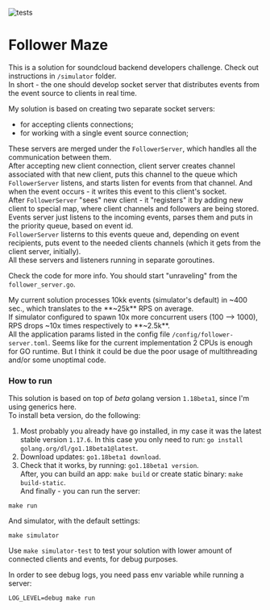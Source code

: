 ![tests](https://github.com/gasparian/follower-maze/actions/workflows/test.yml/badge.svg?branch=main)

# Follower Maze  

This is a solution for soundcloud backend developers challenge. Check out instructions in `/simulator` folder.  
In short - the one should develop socket server that distributes events from the event source to clients in real time.  

My solution is based on creating two separate socket servers:  
 - for accepting clients connections;  
 - for working with a single event source connection;  

These servers are merged under the `FollowerServer`, which handles all the communication between them.  
After accepting new client connection, client server creates channel associated with that new client, puts this channel to the queue which `FollowerServer` listens, and starts listen for events from that channel. And when the event occurs - it writes this event to this client's socket.  
After `FollowerServer` "sees" new client - it "registers" it by adding new client to special map, where client channels and followers are being stored.  
Events server just listens to the incoming events, parses them and puts in the priority queue, based on event id.  
`FollowerServer` listerns to this events queue and, depending on event recipients, puts event to the needed clients channels (which it gets from the client server, initially).  
All these servers and listeners running in separate goroutines.  

Check the code for more info. You should start "unraveling" from the `follower_server.go`.  

My current solution processes 10kk events (simulator's default) in ~400 sec., which translates to the **~25k** RPS on average.  
If simulator configured to spawn 10x more concurrent users (100 --> 1000), RPS drops ~10x times respectively to **~2.5k**.  
All the application params listed in the config file `/config/follower-server.toml`. Seems like for the current implementation 2 CPUs is enough for GO runtime. But I think it could be due the poor usage of multithreading and/or some unoptimal code.  

### How to run  

This solution is based on top of *beta* golang version `1.18beta1`, since I'm using generics here.  
To install beta version, do the following:  
  1. Most probably you already have go installed, in my case it was the latest stable version `1.17.6`. In this case you only need to run: `go install golang.org/dl/go1.18beta1@latest`.  
  2. Download updates: `go1.18beta1 download`.  
  4. Check that it works, by running: `go1.18beta1 version`.  
After, you can build an app: `make build` or create static binary: `make build-static`.  
And finally - you can run the server:  
```
make run
```  
And simulator, with the default settings:  
```
make simulator
```  
Use `make simulator-test` to test your solution with lower amount of connected clients and events, for debug purposes.  

In order to see debug logs, you need pass env variable while running a server:  
```
LOG_LEVEL=debug make run
```  
